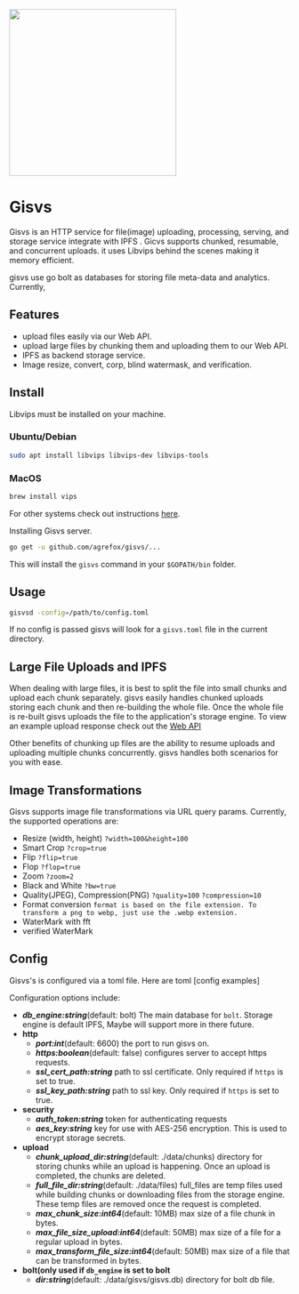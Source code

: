 <img src="gisvs-gopher.png" height="300" />

# Gisvs 

Gisvs  is an HTTP service for file(image) uploading, processing, serving, and storage service integrate with IPFS . 
Gicvs supports chunked, resumable, and concurrent uploads. it uses Libvips behind the scenes making it memory efficient.

gisvs use go bolt as  databases for storing file meta-data and analytics. Currently,

## Features
 - upload files easily via our Web API.
 - upload large files by chunking them and uploading them to our Web API.
 - IPFS as backend storage service.
 - Image resize, convert, corp, blind watermask, and verification.


## Install
Libvips must be installed on your machine. 

### Ubuntu/Debian
```bash
sudo apt install libvips libvips-dev libvips-tools
```
### MacOS
```bash
brew install vips
```
For other systems check out instructions [here](https://github.com/libvips/libvips/wiki#building-and-installing).

Installing Gisvs server.
```bash
go get -u github.com/agrefox/gisvs/...
```
This will install the `gisvs` command in your `$GOPATH/bin` folder.

## Usage
```bash
gisvsd -config=/path/to/config.toml
```
If no config is passed gisvs will look for a `gisvs.toml` file in the current directory.

## Large File Uploads and IPFS 
When dealing with large files, it is best to split the file into small chunks and upload each chunk separately. gisvs easily handles chunked uploads storing each chunk and then re-building the whole file. Once the whole file is re-built gisvs uploads the file to the application's storage engine.
To view an example upload response check out the [Web API](https://gisvs-api-docs.threeaccents.com/#req_649a25397026402b82397975292fbc4f)

Other benefits of chunking up files are the ability to resume uploads and uploading multiple chunks concurrently. gisvs handles both scenarios for you with ease.
## Image  Transformations 
Gisvs supports image file transformations via URL query params. Currently, the supported operations are:
 - Resize (width, height) `?width=100&height=100`
 - Smart Crop `?crop=true`
 - Flip `?flip=true`
 - Flop `?flop=true`
 - Zoom `?zoom=2`
 - Black and White `?bw=true`
 - Quality(JPEG), Compression(PNG) `?quality=100` `?compression=10`
 - Format conversion `format is based on the file extension. To transform a png to webp, just use the .webp extension.`
 - WaterMark with fft
 - verified WaterMark


## Config
Gisvs's is configured via a toml file. Here are toml [config examples]

Configuration options include:
 - ***db_engine:string***(default: bolt) The main database for  `bolt`.  Storage engine is default IPFS, Maybe will support more in there future.
 - **http**
    - ***port:int***(default: 6600) the port to run gisvs on.
    - ***https:boolean***(default: false) configures server to accept https requests.
    - ***ssl_cert_path:string*** path to ssl certificate. Only required if `https` is set to true.
    - ***ssl_key_path:string*** path to ssl key. Only required if `https` is set to true.
 - **security**
    - ***auth_token:string*** token for authenticating requests
    - ***aes_key:string*** key for use with AES-256 encryption. This is used to encrypt storage secrets.
 - **upload**
    - ***chunk_upload_dir:string***(default: ./data/chunks) directory for storing chunks while an upload is happening. Once an upload is completed, the chunks are deleted.
    - ***full_file_dir:string***(default: ./data/files) full_files are temp files used while building chunks or downloading files from the storage engine. These temp files are removed once the request is completed.
    - ***max_chunk_size:int64***(default: 10MB) max size of a file chunk in bytes.
    - ***max_file_size_upload:int64***(default: 50MB) max size of a file for a regular upload in bytes.
    - ***max_transform_file_size:int64***(default: 50MB) max size of a file that can be transformed in bytes.
 - **bolt(only used if `db_engine` is set to bolt**
    - ***dir:string***(default: ./data/gisvs/gisvs.db) directory for bolt db file.
 